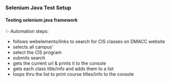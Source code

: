 ### Selenium Java Test Setup
#### Testing selenium java framework

✨ Automation steps:
- follows webelements/links to search for CIS classes on DMACC website
- selects all campus'
- select the CIS program
- submits search
- gets the current url & prints it to the console
- gets each class title/info and adds them to a list
- loops thru the list to print course titles/info to the console

